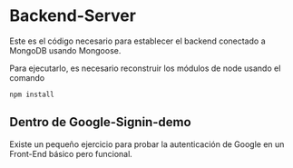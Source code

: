 # Backend-Server

Este es el código necesario para establecer el backend 
conectado a MongoDB usando Mongoose.

Para ejecutarlo, es necesario reconstruir los módulos 
de node usando el comando

```
npm install
```

## Dentro de Google-Signin-demo
Existe un pequeño ejercicio para probar la
autenticación de Google en un Front-End básico pero
funcional.

